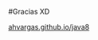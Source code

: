 #Gracias XD

[ahvargas.github.io/java8](https://ahvargas.github.io/java8/)<!-- .element: class="fragment" -->
